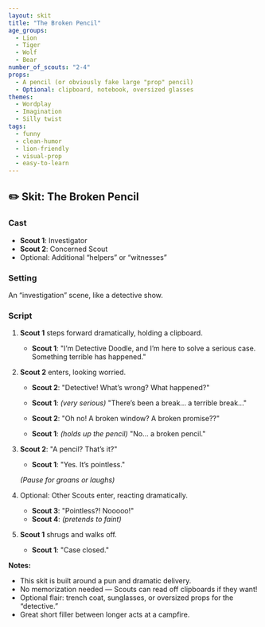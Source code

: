 ```yaml
---
layout: skit
title: "The Broken Pencil"
age_groups:
  - Lion
  - Tiger
  - Wolf
  - Bear
number_of_scouts: "2-4"
props:
  - A pencil (or obviously fake large "prop" pencil)
  - Optional: clipboard, notebook, oversized glasses
themes:
  - Wordplay
  - Imagination
  - Silly twist
tags:
  - funny
  - clean-humor
  - lion-friendly
  - visual-prop
  - easy-to-learn
---
```


## ✏️ Skit: The Broken Pencil

### Cast
- **Scout 1**: Investigator
- **Scout 2**: Concerned Scout
- Optional: Additional “helpers” or “witnesses”

### Setting
An “investigation” scene, like a detective show.

### Script

1. **Scout 1** steps forward dramatically, holding a clipboard.

   - **Scout 1**: "I’m Detective Doodle, and I’m here to solve a serious case. Something terrible has happened."

2. **Scout 2** enters, looking worried.

   - **Scout 2**: "Detective! What’s wrong? What happened?"

   - **Scout 1**: *(very serious)* "There’s been a break... a terrible break..."

   - **Scout 2**: "Oh no! A broken window? A broken promise??"

   - **Scout 1**: *(holds up the pencil)* "No... a broken pencil."

3. **Scout 2**: "A pencil? That’s it?"

   - **Scout 1**: "Yes. It’s pointless."

   *(Pause for groans or laughs)*

4. Optional: Other Scouts enter, reacting dramatically.

   - **Scout 3**: "Pointless?! Nooooo!"
   - **Scout 4**: *(pretends to faint)*

5. **Scout 1** shrugs and walks off.

   - **Scout 1**: "Case closed."

**Notes:**
- This skit is built around a pun and dramatic delivery.
- No memorization needed — Scouts can read off clipboards if they want!
- Optional flair: trench coat, sunglasses, or oversized props for the “detective.”
- Great short filler between longer acts at a campfire.
